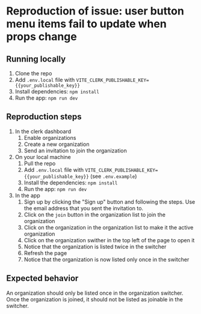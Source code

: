 # Reproduction of issue: user button menu items fail to update when props change

## Running locally

1. Clone the repo
2. Add `.env.local` file with `VITE_CLERK_PUBLISHABLE_KEY={{your_publishable_key}}`
3. Install dependencies: `npm install`
4. Run the app: `npm run dev`

## Reproduction steps

1. In the clerk dashboard
   1. Enable organizations
   2. Create a new organization
   3. Send an invitation to join the organization
2. On your local machine
   1. Pull the repo
   2. Add `.env.local` file with `VITE_CLERK_PUBLISHABLE_KEY={{your_publishable_key}}` (see `.env.example`)
   3. Install the dependencies: `npm install`
   4. Run the app: `npm run dev`
3. In the app
   1. Sign up by clicking the "Sign up" button and following the steps. Use the email address that you sent
   the invitation to.
   2. Click on the `join` button in the organization list to join the organization
   3. Click on the organization in the organization list to make it the active organization
   4. Click on the organization swither in the top left of the page to open it
   5. Notice that the organization is listed twice in the switcher
   6. Refresh the page
   7. Notice that the organization is now listed only once in the switcher

## Expected behavior

An organization should only be listed once in the organization switcher. Once the organization is joined, it should not be listed as joinable in the switcher.

